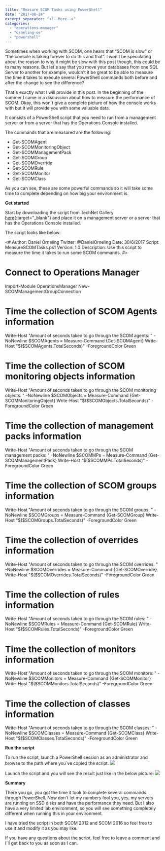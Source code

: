 ```yaml
---
title: "Measure SCOM Tasks using PowerShell"
date: "2017-08-24"
excerpt_separator: "<!--More-->"
categories: 
  - "operations-manager"
  - "orneling-se"
  - "powershell"
---
```


Sometimes when working with SCOM, one hears that “SCOM is slow” or “the console is taking forever to do this and that”. I won’t be speculating about the reason to why it might be slow with this post though, this could be to many reasons. But let´s say that you move your databases from one SQL Server to another for example, wouldn’t it be great to be able to measure the time it takes to execute several PowerShell commands both before and after the change to see the difference?

That´s exactly what I will provide in this post. In the beginning of the summer I came in a discussion about how to measure the performance of SCOM. Okay, this won´t give a complete picture of how the console works with but it will provide you with some valuable data.

It consists of a PowerShell script that you need to run from a management server or from a server that has the Operations Console installed.
<!--More-->
The commands that are measured are the following:

- Get-SCOMAgent
- Get-SCOMMonitoringObject
- Get-SCOMManagementPack
- Get-SCOMGroup
- Get-SCOMOverride
- Get-SCOMRule
- Get-SCOMMonitor
- Get-SCOMClass

As you can see, these are some powerful commands so it will take some time to complete depending on how big your environment is.

**Get started**

Start by downloading the script from TechNet Gallery [here](https://gallery.technet.microsoft.com/Measure-timing-of-SCOM-1a00439e?redir=0){:target="_blank"} and place it on a management server or a server that has the Operations Console installed.

The script looks like below:

<#
Author:  Daniel Örneling
Twitter: @DanielOrneling
Date:    30/6/2017
Script:  MeasureSCOMTasks.ps1
Version: 1.0
Description: Use this script to measure the time it takes to run some SCOM commands.
#>

# Connect to Operations Manager
Import-Module OperationsManager
New-SCOMManagementGroupConnection

# Time the collection of SCOM Agents information
Write-Host "Amount of seconds taken to go through the SCOM agents: " -NoNewline
$SCOMAgents = Measure-Command {Get-SCOMAgent}
Write-Host "$($SCOMAgents.TotalSeconds)" -ForegroundColor Green

# Time the collection of SCOM monitoring objects information
Write-Host "Amount of seconds taken to go through the SCOM monitoring objects: " -NoNewline
$SCOMObjects = Measure-Command {Get-SCOMMonitoringObject}
Write-Host "$($SCOMObjects.TotalSeconds)" -ForegroundColor Green

# Time the collection of management packs information
Write-Host "Amount of seconds taken to go through the SCOM management packs: " -NoNewline
$SCOMMPs = Measure-Command {Get-SCOMManagementPack}
Write-Host "$($SCOMMPs.TotalSeconds)" -ForegroundColor Green

# Time the collection of SCOM groups information
Write-Host "Amount of seconds taken to go through the SCOM groups: " -NoNewline
$SCOMGroups = Measure-Command {Get-SCOMGroup}
Write-Host "$($SCOMGroups.TotalSeconds)" -ForegroundColor Green

# Time the collection of overrides information
Write-Host "Amount of seconds taken to go through the SCOM overrides: " -NoNewline
$SCOMOverrides = Measure-Command {Get-SCOMOverride}
Write-Host "$($SCOMOverrides.TotalSeconds)" -ForegroundColor Green

# Time the collection of rules information
Write-Host "Amount of seconds taken to go through the SCOM rules: " -NoNewline
$SCOMRules = Measure-Command {Get-SCOMRule}
Write-Host "$($SCOMRules.TotalSeconds)" -ForegroundColor Green

# Time the collection of monitors information
Write-Host "Amount of seconds taken to go through the SCOM monitors: " -NoNewline
$SCOMMonitors = Measure-Command {Get-SCOMMonitor}
Write-Host "$($SCOMMonitors.TotalSeconds)" -ForegroundColor Green

# Time the collection of classes information
Write-Host "Amount of seconds taken to go through the SCOM classes: " -NoNewline
$SCOMClasses = Measure-Command {Get-SCOMClass}
Write-Host "$($SCOMClasses.TotalSeconds)" -ForegroundColor Green

**Run the script**

To run the script, launch a PowerShell session as an administrator and browse to the path where you´ve copied the script. 
![](https://blog.orneling.se/assets/images/2017/08/measure_scom_1.jpg)

Launch the script and you will see the result just like in the below picture:
![](https://blog.orneling.se/assets/images/2017/08/measure_scom_2.jpg)

**Summary**

There you go, you got the time it took to complete several commands through PowerShell. Now don´t let my numbers fool you, yes, my servers are running on SSD disks and have the performance they need. But I also have a very limited lab environment, so you will see something completely different when running this in your environment.

I have tried the script in both SCOM 2012 and SCOM 2016 so feel free to use it and modify it as you may like.

If you have any questions about the script, feel free to leave a comment and I´ll get back to you as soon as I can.
